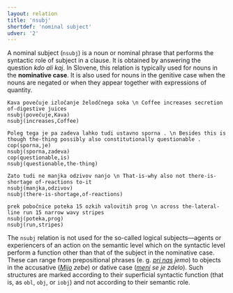 ```yaml
---
layout: relation
title: 'nsubj'
shortdef: 'nominal subject'
udver: '2'
---
```


A nominal subject (`nsubj`) is a noun or nominal phrase that performs the syntactic role of subject in a clause. It is obtained by answering the question *kdo ali kaj*. In Slovene, this relation is typically used for nouns in the **nominative case**. It is also used for nouns in the genitive case when the nouns are negated or when they appear together with expressions of quantity.  

~~~ sdparse
Kava povečuje izločanje želodčnega soka \n Coffee increases secretion of-digestive juices
nsubj(povečuje,Kava)
nsubj(increases,Coffee)
~~~
~~~ sdparse
Poleg tega je pa zadeva lahko tudi ustavno sporna . \n Besides this is though the-thing possibly also constitutionally questionable . 
cop(sporna,je)
nsubj(sporna,zadeva)
cop(questionable,is)
nsubj(questionable,the-thing)
~~~
~~~ sdparse
Zato tudi ne manjka odzivov nanjo \n That-is-why also not there-is-shortage of-reactions to-it
nsubj(manjka,odzivov)
nsubj(there-is-shortage,of-reactions)
~~~
~~~ sdparse
prek pobočnice poteka 15 ozkih valovitih prog \n across the-lateral-line run 15 narrow wavy stripes
nsubj(poteka,prog)
nsubj(run,stripes)
~~~

The `nsubj` relation is not used for the so-called logical subjects—agents or experiencers of an action on the semantic level which on the syntactic level perform a function other than that of the subject in the nominative case. These can range from prepositional phrases (e. g. *<ins>pri nas</ins> jemo*) to objects in the accusative (*<ins>Mijo</ins> zebe*) or dative case (*<ins>meni</ins> se je zdelo*). Such structures are marked according to their superficial syntactic function (that is, as `obl`, `obj`, or `iobj`) and not according to their semantic role.
